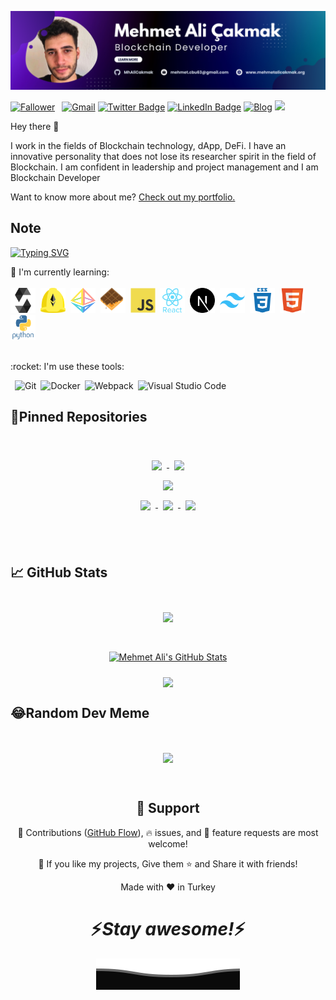 [![MEHMET ALİ ÇAKMAK](https://github.com/MhAliCakmak/MhAliCakmak/blob/main/asset/banner1.png)](https://mehmetalicakmak.org/)
<br/>

[![Fallower](https://img.shields.io/github/followers/MhAliCakmak?color=Red&logoColor=Grey&style=social)](https:mehmetalicakmak.org)
&ensp;[![Gmail](https://img.shields.io/badge/-Gmail-C71610?style=flat-square&logo=Gmail&logoColor=FFFFFF)](mailto:mehmet_cbu63@gmail.com)
[![Twitter Badge](https://img.shields.io/badge/Twitter-Profile-informational?style=flat&logo=twitter&logoColor=white&color=1CA2F1)](https://twitter.com/MehmetSoftw)
[![LinkedIn Badge](https://img.shields.io/badge/LinkedIn-Profile-informational?style=flat&logo=linkedin&logoColor=white&color=0D76A8)](https://www.linkedin.com/in/mehmet-ali-cakmak--software/)
[![Blog](https://img.shields.io/badge/-Blog-000000?style=flat-square&logoColor=FFFFFF)](https://mehmetalicakmak.org)
![](https://komarev.com/ghpvc/?username=MhAliCakmak&color=blueviolet&style=flat-square)

Hey there 👋

I work in the fields of Blockchain technology, dApp, DeFi. I have an innovative personality that does not lose its researcher spirit in the field of Blockchain. I am confident in leadership and project management and I am Blockchain Developer

Want to know more about me? [Check out my portfolio.](https://www.linkedin.com/in/mehmet-ali-cakmak--software/)<br>

## Note

[![Typing SVG](https://readme-typing-svg.herokuapp.com?color=%2336BCF7&lines=You+Can+Find+Code+Here+About+;Blockchain+And+DApp+;Solidity+;Ethereum+;React+;Next.js+;Happy+Deploying+%F0%9F%92%96)](https://github.com/MhAliCakmak)

<div>

🌱 I'm currently learning:
<br>
<br>
<img src="https://github.com/devicons/devicon/blob/master/icons/solidity/solidity-original.svg" title="Solidity" alt="Solidity" width="40" height="40"/>&nbsp;
<img src="https://github.com/MhAliCakmak/MhAliCakmak/blob/main/asset/hardhat-seeklogo.com.svg"  title="Hardhat" alt="Hardhat" width="40" height="40"/>&nbsp;
<img src="https://github.com/MhAliCakmak/MhAliCakmak/blob/main/asset/ethereum-eth-seeklogo.com.svg"  title="Ethereum" alt="Ethereum" width="40" height="40"/>&nbsp;
<img src="https://github.com/MhAliCakmak/MhAliCakmak/blob/main/asset/waffle-seeklogo.com.svg"  title="waffle" alt="waflle" width="40" height="40"/>&nbsp;
<img src="https://github.com/devicons/devicon/blob/master/icons/javascript/javascript-original.svg" title="JavaScript" alt="JavaScript" width="40" height="40"/>&nbsp;
<img src="https://github.com/devicons/devicon/blob/master/icons/react/react-original-wordmark.svg" title="React" alt="React" width="40" height="40"/>&nbsp;
<img src="https://github.com/devicons/devicon/blob/master/icons/nextjs/nextjs-original.svg"  title="next-js" alt="next-js" width="40" height="40"/>&nbsp;
<img src="https://github.com/devicons/devicon/blob/master/icons/tailwindcss/tailwindcss-plain.svg"  title="Tailwindcss" alt="Tailwindcss" width="40" height="40"/>&nbsp;
<img src="https://github.com/devicons/devicon/blob/master/icons/css3/css3-plain-wordmark.svg"  title="CSS3" alt="CSS" width="40" height="40"/>&nbsp;
<img src="https://github.com/devicons/devicon/blob/master/icons/html5/html5-original.svg" title="HTML5" alt="HTML" width="40" height="40"/>&nbsp;
<img src="https://github.com/devicons/devicon/blob/master/icons/python/python-original-wordmark.svg" title="Python" alt="Python" width="40" height="40"/>&nbsp;

</div>
<br>
:rocket: I'm use these tools:

&ensp;![Git](https://img.shields.io/badge/-Git-3E2C00?style=flat-square&logo=Git)&ensp;![Docker](https://img.shields.io/badge/-Docker-384D54?style=flat-square&logo=Docker)&ensp;![Webpack](https://img.shields.io/badge/-Webpack-1C78C0?style=flat-square&logo=Webpack)&ensp;![Visual Studio Code](https://img.shields.io/badge/-VsCode-2C2C32?style=flat-square&logo=visual-studio-code&logoColor=0078D7)

## &#128204;Pinned Repositories

<br>
<p align="center">
<a href="https://github.com/MhAliCakmak/Marketplace-web3">
  <img align="center" style="margin:0.5rem" src="https://github-readme-stats.vercel.app/api/pin/?username=MhAliCakmak&repo=Marketplace-web3&theme=algolia&hide_border=true" />
</a>

<a href="https://github.com/MhAliCakmak/react-web3">
   <img align="center" style="margin:0.5rem" src="https://github-readme-stats.vercel.app/api/pin/?username=MhAliCakmak&repo=react-web3&theme=algolia&hide_border=true" />

</a>

<br>

<a href="https://github.com/MhAliCakmak/stakeWeb3">
   <img align="center" style="margin:0.5rem" src="https://github-readme-stats.vercel.app/api/pin/?username=MhAliCakmak&repo=stakeWeb3&theme=algolia&hide_border=true" />
</a>
   <br>

<a href="https://github.com/MhAliCakmak/ai-mern-image-generation">
   <img align="center" style="margin:0.5rem" src="https://github-readme-stats.vercel.app/api/pin/?username=MhAliCakmak&repo=ai-mern-image-generation&theme=algolia&hide_border=true"/>

</a>

<a href="https://github.com/MhAliCakmak/AU_ETH_Bootcamp">
   <img align="center" style="margin:0.5rem" src="https://github-readme-stats.vercel.app/api/pin/?username=MhAliCakmak&repo=AU_ETH_Bootcamp&theme=algolia&hide_border=true"/>

</a>
   
<a href="https://github.com/MhAliCakmak/Solidity">
   <img align="center" style="margin:0.5rem" src="https://github-readme-stats.vercel.app/api/pin/?username=MhAliCakmak&repo=Solidity&theme=algolia&hide_border=true"/>

</a>
   </p>
<br>
<br>

## &#x1f4c8; GitHub Stats

<div class="row">
  <div class="col" style="display: flex;align-items: center;justify-content: center;">
<p align="center">

<a href="https://github.com/MhAliCakmak">
  <img align="center" style="margin:0.7rem" src="https://github-readme-stats.vercel.app/api/top-langs/?username=MhAliCakmak&hide=html&line_height=45,css&theme=algolia&hide_border=true" />
</a>
     </p>
  </div>


<div class="col">
   <p align="center">
<a href="https://github.com/MhAliCakmak">
  <img align="center" style="margin:0.5rem" src="https://github-readme-stats.vercel.app/api?username=MhAliCakmak&show_icons=true&line_height=27&include_all_commits=true&count_private=true&theme=algolia&hide_border=true" alt="Mehmet Ali's GitHub Stats" />
</a>
   </p>
    <p align="center">  
  <img align="center" src = "https://github-readme-streak-stats.herokuapp.com?user=MhAliCakmak&theme=algolia&hide_border=true">
   </p>
   </div>
  
</div>

## &#128514;Random Dev Meme

<br/>
<p align="center">
   
<img align="center" src='https://randommeme-five.vercel.app/' style="height: 400px;"/>
</p>
<br/>

<h2 align="center">🤝 Support</h2>

<p align="center">🎀 Contributions (<a href="https://guides.github.com/introduction/flow" title="GitHub flow">GitHub Flow</a>), 🔥 issues, and 🥮 feature requests are most welcome!</p>

<p align="center">💙 If you like my projects, Give them ⭐ and Share it with friends!</p>
</p>
<p align="center">Made with ❤️ in Turkey</p>

<h1 align='center'>⚡️<i>Stay awesome!</i>⚡️</h1>

<p align="center">
        <img src="https://raw.githubusercontent.com/MhAliCakmak/MhAliCakmak/0dbbe740af89d5a1fe3bb3aea3bdeddf2c57bb2c/asset/Bottom.svg" alt="Github Stats" />
</p>
